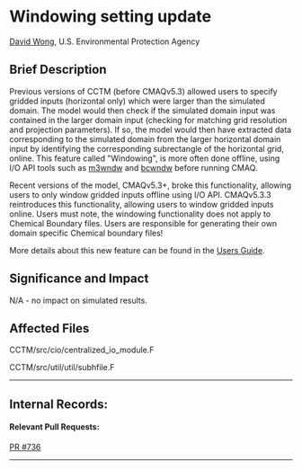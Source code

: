 # Windowing setting update

[David Wong](mailto:wong.david-c@epa.gov), U.S. Environmental Protection Agency

## Brief Description
Previous versions of CCTM (before CMAQv5.3) allowed users to specify gridded inputs (horizontal only) which were larger than the simulated domain. The model would then check if the simulated domain input was contained in the larger domain input (checking for matching grid resolution and projection parameters). If so, the model would then have extracted data corresponding to the simulated domain from the larger horizontal domain input by identifying the corresponding subrectangle of the horizontal grid, online. This feature called "Windowing", is more often done offline, using I/O API tools such as [m3wndw](https://www.cmascenter.org/ioapi/documentation/all_versions/html/M3WNDW.html) and [bcwndw](https://www.cmascenter.org/ioapi/documentation/all_versions/html/BCWNDW.html) before running CMAQ.

Recent versions of the model, CMAQv5.3+, broke this functionality, allowing users to only window gridded inputs offline using I/O API. CMAQv5.3.3 reintroduces this functionality, allowing users to window gridded inputs online. Users must note, the windowing functionality does not apply to Chemical Boundary files. Users are responsible for generating their own domain specific Chemical boundary files!

More details about this new feature can be found in the [Users Guide](../Users_Guide/CMAQ_UG_ch04_model_inputs.md#431-windowing-capability). 

## Significance and Impact  
N/A - no impact on simulated results. 

## Affected Files
CCTM/src/cio/centralized_io_module.F

CCTM/src/util/util/subhfile.F

-----
## Internal Records:
#### Relevant Pull Requests:
[PR #736](https://github.com/USEPA/CMAQ_Dev/pull/736)

-----
